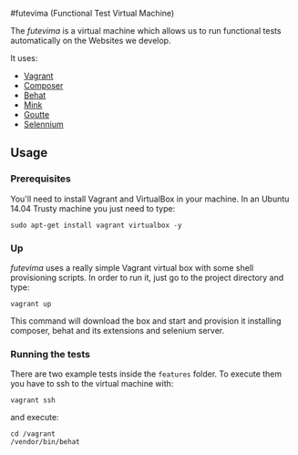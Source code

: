 #futevima (Functional Test Virtual Machine)

The *futevima* is a virtual machine which allows us to run functional tests
automatically on the Websites we develop.

It uses:

* [Vagrant](http://vagrantup.com)
* [Composer](https://getcomposer.org)
* [Behat](http://behat.org)
* [Mink](http://mink.behat.org)
* [Goutte](http://mink.behat.org/#gouttedriver)
* [Selennium](http://docs.seleniumhq.org/)

## Usage

### Prerequisites

You'll need to install Vagrant and VirtualBox in your machine. In an Ubuntu
14.04 Trusty machine you just need to type:

    sudo apt-get install vagrant virtualbox -y

### Up

*futevima* uses a really simple Vagrant virtual box with some shell
provisioning scripts. In order to run it, just go to the project directory and
type:

    vagrant up

This command will download the box and start and provision it installing
composer, behat and its extensions and selenium server.

### Running the tests

There are two example tests inside the `features` folder. To execute them you
have to ssh to the virtual machine with:

    vagrant ssh

and execute:

    cd /vagrant
    /vendor/bin/behat
